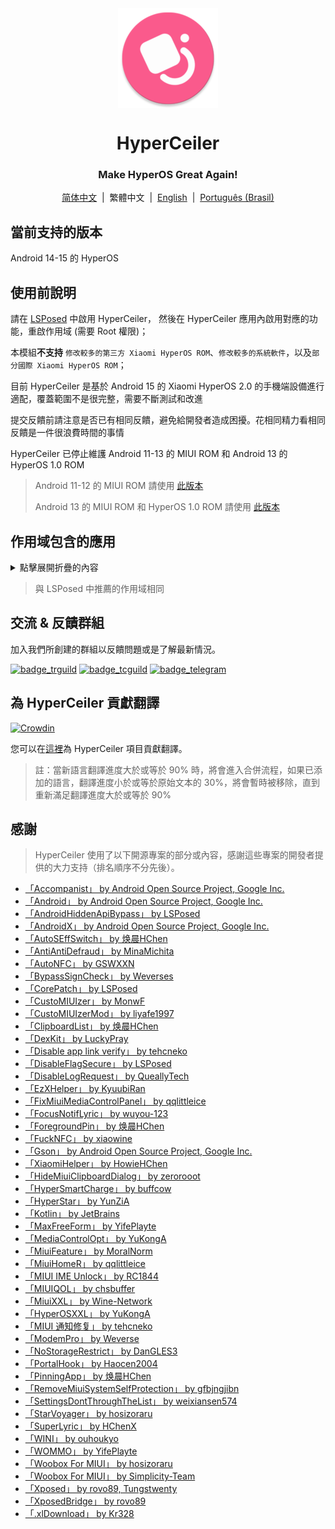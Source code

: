 <div align="center">

<img src="\imgs\icon.webp" width="160" height="160" style="display: block; margin: 0 auto;" alt="icon" />

# HyperCeiler

### Make HyperOS Great Again!

[简体中文](/README.md)&nbsp;&nbsp;|&nbsp;&nbsp;繁體中文&nbsp;&nbsp;|&nbsp;&nbsp;[English](/README_en-US.md)&nbsp;&nbsp;|&nbsp;&nbsp;[Português (Brasil)](/README_pt-BR.md)

</div>

## 當前支持的版本

Android 14-15 的 HyperOS

## 使用前說明

請在 [LSPosed](https://github.com/LSPosed/LSPosed/releases) 中啟用 HyperCeiler， 然後在 HyperCeiler 應用內啟用對應的功能，重啟作用域 (需要 Root 權限)；

本模組<b>不支持</b> `修改較多的第三方 Xiaomi HyperOS ROM`、`修改較多的系統軟件`，以及`部分國際 Xiaomi HyperOS ROM`；

目前 HyperCeiler 是基於 Android 15 的 Xiaomi HyperOS 2.0 的手機端設備進行適配，覆蓋範圍不是很完整，需要不斷測試和改進

提交反饋前請注意是否已有相同反饋，避免給開發者造成困擾。花相同精力看相同反饋是一件很浪費時間的事情

HyperCeiler 已停止維護 Android 11-13 的 MIUI ROM 和 Android 13 的 HyperOS 1.0 ROM

> Android 11-12 的 MIUI ROM 請使用 [此版本](https://github.com/ReChronoRain/Cemiuiler/releases/tag/1.3.130)
> 
> Android 13 的 MIUI ROM 和 HyperOS 1.0 ROM 請使用 [此版本](https://github.com/Xposed-Modules-Repo/com.sevtinge.hyperceiler/releases/download/3866-2.5.156_20250118/HyperCeiler_2.5.156_20250118_3866_release_miui.apk)

## 作用域包含的應用

<details>
    <summary>點擊展開折疊的內容</summary>

| 應用名                   | 包名                                 |
|:----------------------|:-----------------------------------|
| 系統框架                  | system                             |
| 系統 UI                  | com.android.systemui               |
| 系統桌面                  | com.miui.home                      |
| 系統更新                  | com.android.updater                |
| Joyose                | com.xiaomi.joyose                  |
| 小米設定                  | com.xiaomi.misettings              |
| 安全服務 (手機管家、平板管家)      | com.miui.securitycenter            |
| 筆記                    | com.miui.notes                     |
| 桌布                    | com.miui.miwallpaper               |
| 傳送門                   | com.miui.contentextension          |
| 彈幕通知                  | com.xiaomi.barrage                 |
| 電話                    | com.android.incallui               |
| 電話服務                  | com.android.phone                  |
| 電量和性能                 | com.miui.powerkeeper               |
| 短信                    | com.android.mms                    |
| 截屏                    | com.miui.screenshot                |
| 日曆                    | com.android.calendar               |
| 瀏覽器                   | com.android.browser                |
| 鲁班（MTB）               | com.xiaomi.mtb                     |
| 螢幕錄製                  | com.miui.screenrecorder            |
| 權限管理服務                | com.lbe.security.miui              |
| 設定                    | com.android.settings               |
| 搜狗輸入法小米版              | com.sohu.inputmethod.sogou.xiaomi  |
| 天氣                    | com.miui.weather2                  |
| 互聯互通服務           | com.milink.service                 |
| 外部儲存空間                | com.android.externalstorage        |
| 隨顥螢幕與鎖定螢幕編輯        | com.miui.aod                       |
| 檔案管理                  | com.android.fileexplorer           |
| 系統服務組件                | com.miui.securityadd               |
| 下載管理                  | com.android.providers.downloads.ui |
| 下載管理員                | com.android.providers.downloads    |
| 相簿                    | com.miui.gallery                   |
| 小米創作                  | com.miui.creation                  |
| 小米互傳                  | com.miui.mishare.connectivity      |
| 小米相簿-編輯             | com.miui.mediaeditor               |
| 小米雲服務                 | com.miui.cloudservice              |
| 小米智慧卡                 | com.miui.tsmclient                 |
| 訊飛輸入法小米版              | com.iflytek.inputmethod.miui       |
| 應用程式檔案管理元件               | com.miui.packageinstaller          |
| 應用商店                  | com.xiaomi.market                  |
| 智慧助理                  | com.miui.personalassistant         |
| 主題商店（個性主題、桌布與個人化）    | com.android.thememanager           |
| 系统安全元件                | com.miui.guardprovider             |
| 相機                    | com.android.camera                 |
| 小愛翻譯                  | com.xiaomi.aiasst.vision           |
| 掃一掃                  | com.xiaomi.scanner                 |
| 小愛同學                  | com.miui.voiceassist               |
| NFC 服務                | com.android.nfc                    |
| 音質音效                  | com.miui.misound                   |
| 備份                    | com.miui.backup                    |
| 小米換機                  | com.miui.huanji                    |
| MiTrustService        | com.xiaomi.trustservice            |
| HTML 檢視器                | com.android.htmlviewer             |
| 通話管理               | com.android.server.telecom         |
| 萬能遙控                  | com.duokan.phone.remotecontroller  |
| Analytics                  | com.miui.analytics                 |
| 小米社區                 | com.xiaomi.vipaccount              |
| 語音喚醒              | com.miui.voicetrigger              |
| 錄音機                      | com.android.soundrecorder          |
| LPA                        | com.miui.euicc                     |
| 小米SIM卡啟動服務             | com.xiaomi.simactivate.service |

</details>

> 與 LSPosed 中推薦的作用域相同

## 交流 & 反饋群組

加入我們所創建的群組以反饋問題或是了解最新情況。

[![badge_trguild]][trguild_url]
[![badge_tcguild]][tcguild_url]
[![badge_telegram]][telegram_url]

## 為 HyperCeiler 貢獻翻譯

[![Crowdin](https://badges.crowdin.net/cemiuiler/localized.svg)](https://crowdin.com/project/cemiuiler)

您可以在[這裡](https://crwd.in/cemiuiler)為 HyperCeiler 項目貢獻翻譯。

> 註：當新語言翻譯進度大於或等於 90% 時，將會進入合併流程，如果已添加的語言，翻譯進度小於或等於原始文本的 30%，將會暫時被移除，直到重新滿足翻譯進度大於或等於 90%

## 感謝

> HyperCeiler 使用了以下開源專案的部分或內容，感謝這些專案的開發者提供的大力支持（排名順序不分先後）。

- [「Accompanist」 by Android Open Source Project, Google Inc.](https://google.github.io/accompanist)
- [「Android」 by Android Open Source Project, Google Inc.](https://source.android.google.cn/license)
- [「AndroidHiddenApiBypass」 by LSPosed](https://github.com/LSPosed/AndroidHiddenApiBypass)
- [「AndroidX」 by Android Open Source Project, Google Inc.](https://github.com/androidx/androidx)
- [「AutoSEffSwitch」 by 焕晨HChen](https://github.com/HChenX/AutoSEffSwitch)
- [「AntiAntiDefraud」 by MinaMichita](https://github.com/MinaMichita/AntiAntiDefraud)
- [「AutoNFC」 by GSWXXN](https://github.com/GSWXXN/AutoNFC)
- [「BypassSignCheck」 by Weverses](https://github.com/Weverses/BypassSignCheck)
- [「CorePatch」 by LSPosed](https://github.com/LSPosed/CorePatch)
- [「CustoMIUIzer」 by MonwF](https://github.com/MonwF/customiuizer)
- [「CustoMIUIzerMod」 by liyafe1997](https://github.com/liyafe1997/CustoMIUIzerMod)
- [「ClipboardList」 by 焕晨HChen](https://github.com/HChenX/ClipboardList)
- [「DexKit」 by LuckyPray](https://github.com/LuckyPray/DexKit)
- [「Disable app link verify」 by tehcneko](https://github.com/Xposed-Modules-Repo/io.github.tehcneko.applinkverify)
- [「DisableFlagSecure」 by LSPosed](https://github.com/LSPosed/DisableFlagSecure)
- [「DisableLogRequest」 by QueallyTech](https://github.com/QueallyTech/DisableLogRequest)
- [「EzXHelper」 by KyuubiRan](https://github.com/KyuubiRan/EzXHelper)
- [「FixMiuiMediaControlPanel」 by qqlittleice](https://github.com/qqlittleice/FixMiuiMediaControlPanel)
- [「FocusNotifLyric」 by wuyou-123](https://github.com/wuyou-123/FocusNotifLyric)
- [「ForegroundPin」 by 焕晨HChen](https://github.com/HChenX/ForegroundPin)
- [「FuckNFC」 by xiaowine](https://github.com/xiaowine/FuckNFC)
- [「Gson」 by Android Open Source Project, Google Inc.](https://github.com/google/gson)
- [「XiaomiHelper」 by HowieHChen](https://github.com/HowieHChen/XiaomiHelper)
- [「HideMiuiClipboardDialog」 by zerorooot](https://github.com/zerorooot/HideMiuiClipboardDialog)
- [「HyperSmartCharge」 by buffcow](https://github.com/buffcow/HyperSmartCharge)
- [「HyperStar」 by YunZiA](https://github.com/YunZiA/HyperStar)
- [「Kotlin」 by JetBrains](https://github.com/JetBrains/kotlin)
- [「MaxFreeForm」 by YifePlayte](https://github.com/YifePlayte/MaxFreeForm)
- [「MediaControlOpt」 by YuKongA](https://github.com/YuKongA/MediaControlOpt)
- [「MiuiFeature」 by MoralNorm](https://github.com/moralnorm/miui_feature)
- [「MiuiHomeR」 by qqlittleice](https://github.com/qqlittleice/MiuiHome_R)
- [「MIUI IME Unlock」 by RC1844](https://github.com/RC1844/MIUI_IME_Unlock)
- [「MIUIQOL」 by chsbuffer](https://github.com/chsbuffer/MIUIQOL)
- [「MiuiXXL」 by Wine-Network](https://github.com/Wine-Network/Miui_XXL)
- [「HyperOSXXL」 by YuKongA](https://github.com/YuKongA/HyperOS_XXL)
- [「MIUI 通知修复」 by tehcneko](https://github.com/Xposed-Modules-Repo/io.github.tehcneko.miuinotificationfix)
- [「ModemPro」 by Weverse](https://github.com/Weverses/ModemPro)
- [「NoStorageRestrict」 by DanGLES3](https://github.com/Xposed-Modules-Repo/com.github.dan.nostoragerestrict)
- [「PortalHook」 by Haocen2004](https://github.com/Haocen2004/PortalHook)
- [「PinningApp」 by 焕晨HChen](https://github.com/HChenX/PinningApp)
- [「RemoveMiuiSystemSelfProtection」 by gfbjngjibn](https://github.com/gfbjngjibn/RemoveMiuiSystemSelfProtection)
- [「SettingsDontThroughTheList」 by weixiansen574](https://github.com/weixiansen574/settingsdontthroughthelist)
- [「StarVoyager」 by hosizoraru](https://github.com/hosizoraru/StarVoyager)
- [「SuperLyric」 by HChenX](https://github.com/HChenX/SuperLyric)
- [「WINI」 by ouhoukyo](https://github.com/ouhoukyo/WINI)
- [「WOMMO」 by YifePlayte](https://github.com/YifePlayte/WOMMO)
- [「Woobox For MIUI」 by hosizoraru](https://github.com/hosizoraru/WooBoxForMIUI)
- [「Woobox For MIUI」 by Simplicity-Team](https://github.com/Simplicity-Team/WooBoxForMIUI)
- [「Xposed」 by rovo89, Tungstwenty](https://github.com/rovo89/XposedBridge)
- [「XposedBridge」 by rovo89](https://github.com/rovo89/XposedBridge)
- [「.xlDownload」 by Kr328](https://github.com/Kr328/.xlDownload)

[trguild_url]: https://t.me/cemiuiler_release

[badge_trguild]: https://img.shields.io/badge/TG-頻道-4991D3?style=for-the-badge&logo=telegram

[tcguild_url]: https://t.me/cemiuiler_canary

[badge_tcguild]: https://img.shields.io/badge/TGCI-頻道-4991D3?style=for-the-badge&logo=telegram

[telegram_url]: https://t.me/cemiuiler

[badge_telegram]: https://img.shields.io/badge/dynamic/json?style=for-the-badge&color=2CA5E0&label=Telegram&logo=telegram&query=%24.data.totalSubs&url=https%3A%2F%2Fapi.spencerwoo.com%2Fsubstats%2F%3Fsource%3Dtelegram%26queryKey%3Dcemiuiler
